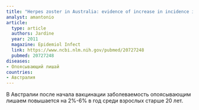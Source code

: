 ```yaml
---
title: "Herpes zoster in Australia: evidence of increase in incidence in adults attributable to varicella immunization?"
analyst: amantonio
article:
  type: article
  authors: Jardine
  year: 2011
  magazine: Epidemiol Infect
  link: https://www.ncbi.nlm.nih.gov/pubmed/20727248
  pubmed: 20727248
diseases:
- Опоясывающий лишай
countries:
- Австралия
---
```


В Австралии после начала вакцинации заболеваемость опоясывающим лишаем повышается на 2%-6% в год среди взрослых старше 20 лет.
